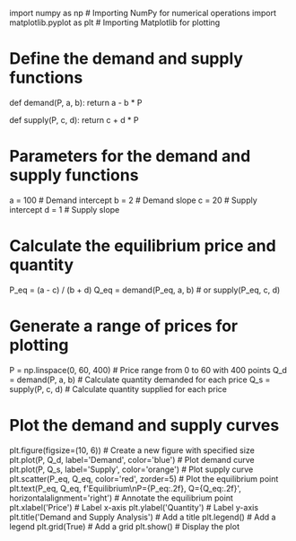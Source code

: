 import numpy as np   # Importing NumPy for numerical operations
import matplotlib.pyplot as plt  # Importing Matplotlib for plotting

# Define the demand and supply functions
def demand(P, a, b):
    return a - b * P

def supply(P, c, d):
    return c + d * P

# Parameters for the demand and supply functions
a = 100  # Demand intercept
b = 2    # Demand slope
c = 20   # Supply intercept
d = 1    # Supply slope

# Calculate the equilibrium price and quantity
P_eq = (a - c) / (b + d)
Q_eq = demand(P_eq, a, b)  # or supply(P_eq, c, d)

# Generate a range of prices for plotting
P = np.linspace(0, 60, 400)  # Price range from 0 to 60 with 400 points
Q_d = demand(P, a, b)  # Calculate quantity demanded for each price
Q_s = supply(P, c, d)  # Calculate quantity supplied for each price

# Plot the demand and supply curves
plt.figure(figsize=(10, 6))  # Create a new figure with specified size
plt.plot(P, Q_d, label='Demand', color='blue')  # Plot demand curve
plt.plot(P, Q_s, label='Supply', color='orange')  # Plot supply curve
plt.scatter(P_eq, Q_eq, color='red', zorder=5)  # Plot the equilibrium point
plt.text(P_eq, Q_eq, f'Equilibrium\nP={P_eq:.2f}, Q={Q_eq:.2f}', horizontalalignment='right')  # Annotate the equilibrium point
plt.xlabel('Price')  # Label x-axis
plt.ylabel('Quantity')  # Label y-axis
plt.title('Demand and Supply Analysis')  # Add a title
plt.legend()  # Add a legend
plt.grid(True)  # Add a grid
plt.show()  # Display the plot
